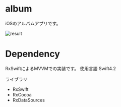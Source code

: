 # album
iOSのアルバムアプリです。

![result](https://github.com/piyopiyoko/album/blob/master/movie.gif)

# Dependency

RxSwiftによるMVVMでの実装です。
使用言語 Swift4.2

ライブラリ
- RxSwift
- RxCocoa
- RxDataSources

